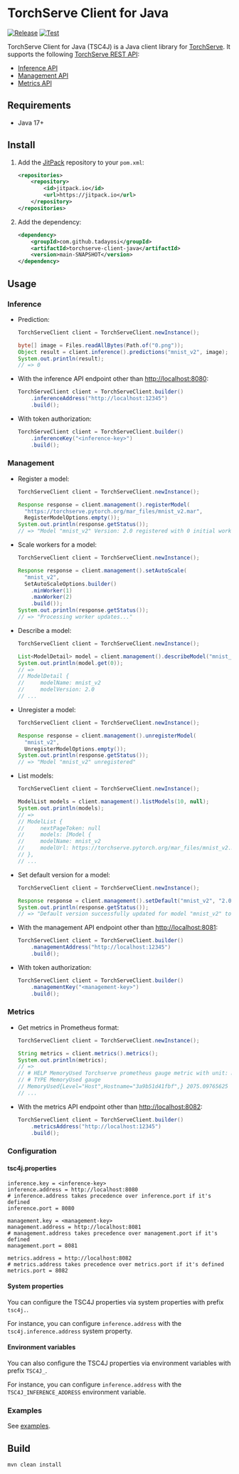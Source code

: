 # TorchServe Client for Java

[![Release](https://jitpack.io/v/tadayosi/torchserve-client-java.svg)](<https://jitpack.io/#tadayosi/torchserve-client-java>)
[![Test](https://github.com/tadayosi/torchserve-client-java/actions/workflows/test.yml/badge.svg)](https://github.com/tadayosi/torchserve-client-java/actions/workflows/test.yml)

TorchServe Client for Java (TSC4J) is a Java client library for [TorchServe](https://pytorch.org/serve/index.html). It supports the following [TorchServe REST API](https://pytorch.org/serve/rest_api.html):

- [Inference API](https://pytorch.org/serve/inference_api.html)
- [Management API](https://pytorch.org/serve/management_api.html)
- [Metrics API](https://pytorch.org/serve/metrics_api.html)

## Requirements

- Java 17+

## Install

1. Add the [JitPack](https://jitpack.io) repository to your `pom.xml`:

    ```xml
    <repositories>
        <repository>
            <id>jitpack.io</id>
            <url>https://jitpack.io</url>
        </repository>
    </repositories>
    ```

2. Add the dependency:

    ```xml
    <dependency>
        <groupId>com.github.tadayosi</groupId>
        <artifactId>torchserve-client-java</artifactId>
        <version>main-SNAPSHOT</version>
    </dependency>
    ```

## Usage

### Inference

- Prediction:

  ```java
  TorchServeClient client = TorchServeClient.newInstance();

  byte[] image = Files.readAllBytes(Path.of("0.png"));
  Object result = client.inference().predictions("mnist_v2", image);
  System.out.println(result);
  // => 0
  ```

- With the inference API endpoint other than <http://localhost:8080>:

  ```java
  TorchServeClient client = TorchServeClient.builder()
      .inferenceAddress("http://localhost:12345")
      .build();
  ```

- With token authorization:

  ```java
  TorchServeClient client = TorchServeClient.builder()
      .inferenceKey("<inference-key>")
      .build();
  ```

### Management

- Register a model:

  ```java
  TorchServeClient client = TorchServeClient.newInstance();

  Response response = client.management().registerModel(
    "https://torchserve.pytorch.org/mar_files/mnist_v2.mar",
    RegisterModelOptions.empty());
  System.out.println(response.getStatus());
  // => "Model "mnist_v2" Version: 2.0 registered with 0 initial workers. Use scale workers API to add workers for the model."
  ```

- Scale workers for a model:

  ```java
  TorchServeClient client = TorchServeClient.newInstance();

  Response response = client.management().setAutoScale(
    "mnist_v2",
    SetAutoScaleOptions.builder()
      .minWorker(1)
      .maxWorker(2)
      .build());
  System.out.println(response.getStatus());
  // => "Processing worker updates..."
  ```

- Describe a model:

  ```java
  TorchServeClient client = TorchServeClient.newInstance();

  List<ModelDetail> model = client.management().describeModel("mnist_v2");
  System.out.println(model.get(0));
  // =>
  // ModelDetail {
  //     modelName: mnist_v2
  //     modelVersion: 2.0
  // ...
  ```

- Unregister a model:

  ```java
  TorchServeClient client = TorchServeClient.newInstance();

  Response response = client.management().unregisterModel(
    "mnist_v2",
    UnregisterModelOptions.empty());
  System.out.println(response.getStatus());
  // => "Model "mnist_v2" unregistered"
  ```

- List models:

  ```java
  TorchServeClient client = TorchServeClient.newInstance();

  ModelList models = client.management().listModels(10, null);
  System.out.println(models);
  // =>
  // ModelList {
  //     nextPageToken: null
  //     models: [Model {
  //     modelName: mnist_v2
  //     modelUrl: https://torchserve.pytorch.org/mar_files/mnist_v2.mar
  // },
  // ...
  ```

- Set default version for a model:

  ```java
  TorchServeClient client = TorchServeClient.newInstance();

  Response response = client.management().setDefault("mnist_v2", "2.0");
  System.out.println(response.getStatus());
  // => "Default version successfully updated for model "mnist_v2" to "2.0""
  ```

- With the management API endpoint other than <http://localhost:8081>:

  ```java
  TorchServeClient client = TorchServeClient.builder()
      .managementAddress("http://localhost:12345")
      .build();
  ```

- With token authorization:

  ```java
  TorchServeClient client = TorchServeClient.builder()
      .managementKey("<management-key>")
      .build();
  ```

### Metrics

- Get metrics in Prometheus format:

  ```java
  TorchServeClient client = TorchServeClient.newInstance();

  String metrics = client.metrics().metrics();
  System.out.println(metrics);
  // =>
  // # HELP MemoryUsed Torchserve prometheus gauge metric with unit: Megabytes
  // # TYPE MemoryUsed gauge
  // MemoryUsed{Level="Host",Hostname="3a9b51d41fbf",} 2075.09765625
  // ...
  ```

- With the metrics API endpoint other than <http://localhost:8082>:

  ```java
  TorchServeClient client = TorchServeClient.builder()
      .metricsAddress("http://localhost:12345")
      .build();
  ```

### Configuration

#### tsc4j.properties

```properties
inference.key = <inference-key>
inference.address = http://localhost:8080
# inference.address takes precedence over inference.port if it's defined
inference.port = 8080

management.key = <management-key>
management.address = http://localhost:8081
# management.address takes precedence over management.port if it's defined
management.port = 8081

metrics.address = http://localhost:8082
# metrics.address takes precedence over metrics.port if it's defined
metrics.port = 8082
```

#### System properties

You can configure the TSC4J properties via system properties with prefix `tsc4j.`.

For instance, you can configure `inference.address` with the `tsc4j.inference.address` system property.

#### Environment variables

You can also configure the TSC4J properties via environment variables with prefix `TSC4J_`.

For instance, you can configure `inference.address` with the `TSC4J_INFERENCE_ADDRESS` environment variable.

### Examples

See [examples](./examples/).

## Build

```console
mvn clean install
```
